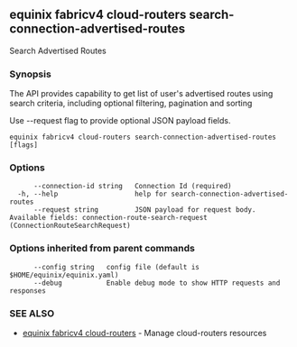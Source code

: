 ## equinix fabricv4 cloud-routers search-connection-advertised-routes

Search Advertised Routes

### Synopsis

The API provides capability to get list of user's advertised routes using search criteria, including optional filtering, pagination and sorting

Use --request flag to provide optional JSON payload fields.

```
equinix fabricv4 cloud-routers search-connection-advertised-routes [flags]
```

### Options

```
      --connection-id string   Connection Id (required)
  -h, --help                   help for search-connection-advertised-routes
      --request string         JSON payload for request body. Available fields: connection-route-search-request (ConnectionRouteSearchRequest)
```

### Options inherited from parent commands

```
      --config string   config file (default is $HOME/equinix/equinix.yaml)
      --debug           Enable debug mode to show HTTP requests and responses
```

### SEE ALSO

* [equinix fabricv4 cloud-routers](equinix_fabricv4_cloud-routers.md)	 - Manage cloud-routers resources

